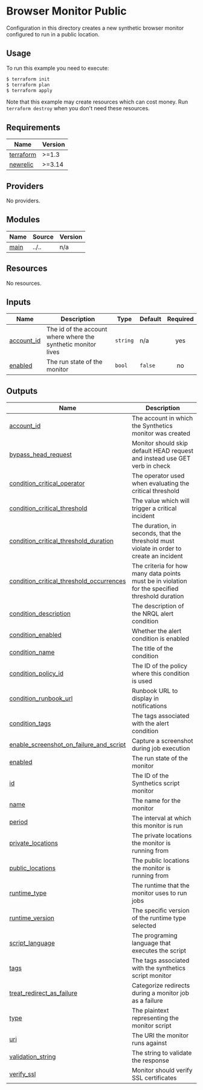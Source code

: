 # Browser Monitor Public

Configuration in this directory creates a new synthetic browser monitor configured to run in a public location.

## Usage

To run this example you need to execute:

```bash
$ terraform init
$ terraform plan
$ terraform apply
```

Note that this example may create resources which can cost money. Run `terraform destroy` when you don't need these resources.

<!-- BEGINNING OF PRE-COMMIT-TERRAFORM DOCS HOOK -->
## Requirements

| Name | Version |
|------|---------|
| <a name="requirement_terraform"></a> [terraform](#requirement\_terraform) | >=1.3 |
| <a name="requirement_newrelic"></a> [newrelic](#requirement\_newrelic) | >=3.14 |

## Providers

No providers.

## Modules

| Name | Source | Version |
|------|--------|---------|
| <a name="module_main"></a> [main](#module\_main) | ../.. | n/a |

## Resources

No resources.

## Inputs

| Name | Description | Type | Default | Required |
|------|-------------|------|---------|:--------:|
| <a name="input_account_id"></a> [account\_id](#input\_account\_id) | The id of the account where where the synthetic monitor lives | `string` | n/a | yes |
| <a name="input_enabled"></a> [enabled](#input\_enabled) | The run state of the monitor | `bool` | `false` | no |

## Outputs

| Name | Description |
|------|-------------|
| <a name="output_account_id"></a> [account\_id](#output\_account\_id) | The account in which the Synthetics monitor was created |
| <a name="output_bypass_head_request"></a> [bypass\_head\_request](#output\_bypass\_head\_request) | Monitor should skip default HEAD request and instead use GET verb in check |
| <a name="output_condition_critical_operator"></a> [condition\_critical\_operator](#output\_condition\_critical\_operator) | The operator used when evaluating the critical threshold |
| <a name="output_condition_critical_threshold"></a> [condition\_critical\_threshold](#output\_condition\_critical\_threshold) | The value which will trigger a critical incident |
| <a name="output_condition_critical_threshold_duration"></a> [condition\_critical\_threshold\_duration](#output\_condition\_critical\_threshold\_duration) | The duration, in seconds, that the threshold must violate in order to create an incident |
| <a name="output_condition_critical_threshold_occurrences"></a> [condition\_critical\_threshold\_occurrences](#output\_condition\_critical\_threshold\_occurrences) | The criteria for how many data points must be in violation for the specified threshold duration |
| <a name="output_condition_description"></a> [condition\_description](#output\_condition\_description) | The description of the NRQL alert condition |
| <a name="output_condition_enabled"></a> [condition\_enabled](#output\_condition\_enabled) | Whether the alert condition is enabled |
| <a name="output_condition_name"></a> [condition\_name](#output\_condition\_name) | The title of the condition |
| <a name="output_condition_policy_id"></a> [condition\_policy\_id](#output\_condition\_policy\_id) | The ID of the policy where this condition is used |
| <a name="output_condition_runbook_url"></a> [condition\_runbook\_url](#output\_condition\_runbook\_url) | Runbook URL to display in notifications |
| <a name="output_condition_tags"></a> [condition\_tags](#output\_condition\_tags) | The tags associated with the alert condition |
| <a name="output_enable_screenshot_on_failure_and_script"></a> [enable\_screenshot\_on\_failure\_and\_script](#output\_enable\_screenshot\_on\_failure\_and\_script) | Capture a screenshot during job execution |
| <a name="output_enabled"></a> [enabled](#output\_enabled) | The run state of the monitor |
| <a name="output_id"></a> [id](#output\_id) | The ID of the Synthetics script monitor |
| <a name="output_name"></a> [name](#output\_name) | The name for the monitor |
| <a name="output_period"></a> [period](#output\_period) | The interval at which this monitor is run |
| <a name="output_private_locations"></a> [private\_locations](#output\_private\_locations) | The private locations the monitor is running from |
| <a name="output_public_locations"></a> [public\_locations](#output\_public\_locations) | The public locations the monitor is running from |
| <a name="output_runtime_type"></a> [runtime\_type](#output\_runtime\_type) | The runtime that the monitor uses to run jobs |
| <a name="output_runtime_version"></a> [runtime\_version](#output\_runtime\_version) | The specific version of the runtime type selected |
| <a name="output_script_language"></a> [script\_language](#output\_script\_language) | The programing language that executes the script |
| <a name="output_tags"></a> [tags](#output\_tags) | The tags associated with the synthetics script monitor |
| <a name="output_treat_redirect_as_failure"></a> [treat\_redirect\_as\_failure](#output\_treat\_redirect\_as\_failure) | Categorize redirects during a monitor job as a failure |
| <a name="output_type"></a> [type](#output\_type) | The plaintext representing the monitor script |
| <a name="output_uri"></a> [uri](#output\_uri) | The URI the monitor runs against |
| <a name="output_validation_string"></a> [validation\_string](#output\_validation\_string) | The string to validate the response |
| <a name="output_verify_ssl"></a> [verify\_ssl](#output\_verify\_ssl) | Monitor should verify SSL certificates |
<!-- END OF PRE-COMMIT-TERRAFORM DOCS HOOK -->
